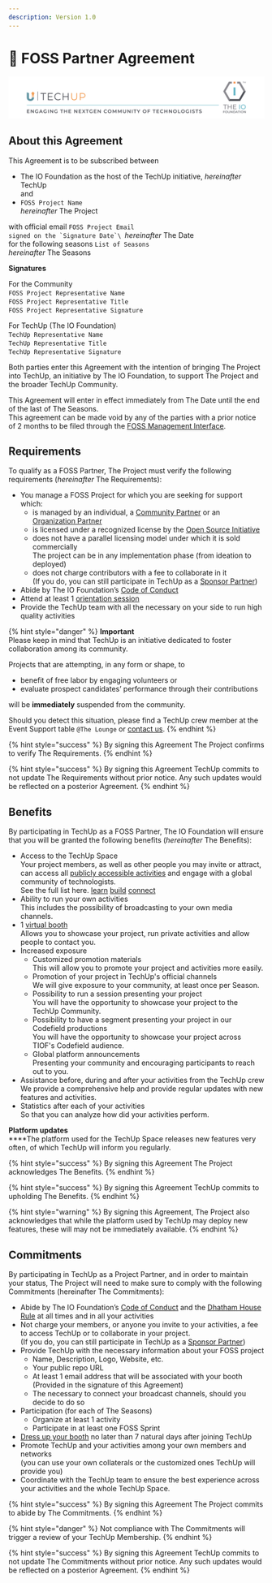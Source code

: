 ```yaml
---
description: Version 1.0
---
```


# 🤝 FOSS Partner Agreement

![](../../.gitbook/assets/image.png)

## About this Agreement

This Agreement is to be subscribed between

* The IO Foundation as the host of the TechUp initiative, _hereinafter_ TechUp\
  and
* `FOSS Project Name` \
  _hereinafter_ The Project

with official email `FOSS Project Email`\
``signed on the `Signature Date`\
``_hereinafter_ The Date\
for the following seasons `List of Seasons` \
_hereinafter_ The Seasons

**Signatures**

For the Community\
`FOSS Project Representative Name`\
`FOSS Project Representative Title`\
`FOSS Project Representative Signature`

For TechUp (The IO Foundation)\
`TechUp Representative Name`\
`TechUp Representative Title`\
`TechUp Representative Signature`

Both parties enter this Agreement with the intention of bringing The Project into TechUp, an initiative by The IO Foundation, to support The Project and the broader TechUp Community.

This Agreement will enter in effect immediately from The Date until the end of the last of The Seasons.\
This agreement can be made void by any of the parties with a prior notice of 2 months to be filed through the [FOSS Management Interface](https://tiof.click/TUTarianFOSSLifecycleManagement).

## Requirements

To qualify as a FOSS Partner, The Project must verify the following requirements (_hereinafter_ The Requirements):

* You manage a FOSS Project for which you are seeking for support which:
  * is managed by an individual, a [Community Partner](../communities/) or an [Organization Partner](../organizations/)
  * is licensed under a recognized license by the [Open Source Initiative](https://opensource.org/licenses)
  * does not have a parallel licensing model under which it is sold commercially\
    The project can be in any implementation phase (from ideation to deployed)
  * does not charge contributors with a fee to collaborate in it\
    (If you do, you can still participate in TechUp as a [Sponsor Partner](../sponsors/))
* Abide by The IO Foundation’s [Code of Conduct](https://tiof.click/TIOFPolicyCoC)
* Attend at least 1 [orientation session](../../activities/space-management/orientation-sessions.md)
* Provide the TechUp team with all the necessary on your side to run high quality activities

{% hint style="danger" %}
**Important**\
Please keep in mind that TechUp is an initiative dedicated to foster collaboration among its community.

Projects that are attempting, in any form or shape, to

* benefit of free labor by engaging volunteers or
* evaluate prospect candidates’ performance through their contributions

will be **immediately** suspended from the community.



Should you detect this situation, please find a TechUp crew member at the Event Support table `@The Lounge` or [contact us](https://tiof.click/TUTarianVirtualAssistant).
{% endhint %}

{% hint style="success" %}
By signing this Agreement The Project confirms to verify The Requirements.
{% endhint %}

{% hint style="success" %}
By signing this Agreement TechUp commits to not update The Requirements without prior notice. Any such updates would be reflected on a posterior Agreement.
{% endhint %}

## Benefits

By participating in TechUp as a FOSS Partner, The IO Foundation will ensure that you will be granted the following benefits (_hereinafter_ The Benefits):

* Access to the TechUp Space\
  Your project members, as well as other people you may invite or attract, can access all [publicly accessible activities](../../about/introduction/terminology.md#publicly-accessible-activity) and engage with a global community of technologists.\
  See the full list here. [learn](../../activities/learn/ "mention") [build](../../activities/build/ "mention") [connect](../../activities/connect/ "mention")
* Ability to run your own activities\
  This includes the possibility of broadcasting to your own media channels.
* 1 [virtual booth](../../techup-space/booths.md)\
  Allows you to showcase your project, run private activities and allow people to contact you.
* Increased exposure
  * Customized promotion materials\
    This will allow you to promote your project and activities more easily.
  * Promotion of your project in TechUp's official channels\
    We will give exposure to your community, at least once per Season.
  * Possibility to run a session presenting your project\
    You will have the opportunity to showcase your project to the TechUp Community.
  * Possibility to have a segment presenting your project in our Codefield productions\
    You will have the opportunity to showcase your project across TIOF's Codefield audience.
  * Global platform announcements\
    Presenting your community and encouraging participants to reach out to you.
* Assistance before, during and after your activities from the TechUp crew\
  We provide a comprehensive help and provide regular updates with new features and activities.
* Statistics after each of your activities\
  So that you can analyze how did your activities perform.

**Platform updates**\
****The platform used for the TechUp Space releases new features very often, of which TechUp will inform you regularly.

{% hint style="success" %}
By signing this Agreement The Project acknowledges The Benefits.
{% endhint %}

{% hint style="success" %}
By signing this Agreement TechUp commits to upholding The Benefits.
{% endhint %}

{% hint style="warning" %}
By signing this Agreement, The Project also acknowledges that while the platform used by TechUp may deploy new features, these will may not be immediately available.
{% endhint %}

## Commitments

By participating in TechUp as a Project Partner, and in order to maintain your status, The Project will need to make sure to comply with the following Commitments (hereinafter The Commitments):

* Abide by The IO Foundation’s [Code of Conduct](https://tiof.click/TIOFPolicyCoC) and the [Dhatham House Rule](broken-reference) at all times and in all your activities
* Not charge your members, or anyone you invite to your activities, a fee to access TechUp or to collaborate in your project.\
  (If you do, you can still participate in TechUp as a [Sponsor Partner](../sponsors/))
* Provide TechUp with the necessary information about your FOSS project
  * Name, Description, Logo, Website, etc.
  * Your public repo URL
  * At least 1 email address that will be associated with your booth\
    (Provided in the signature of this Agreement)
  * The necessary to connect your broadcast channels, should you decide to do so
* Participation (for each of The Seasons)
  * Organize at least 1 activity
  * Participate in at least one FOSS Sprint
* [Dress up your booth](https://help.airmeet.com/support/solutions/articles/82000443874-how-to-setup-booths-in-airmeet) no later than 7 natural days after joining TechUp
* Promote TechUp and your activities among your own members and networks\
  (you can use your own collaterals or the customized ones TechUp will provide you)
* Coordinate with the TechUp team to ensure the best experience across your activities and the whole TechUp Space.

{% hint style="success" %}
By signing this Agreement The Project commits to abide by The Commitments.
{% endhint %}

{% hint style="danger" %}
Not compliance with The Commitments will trigger a review of your TechUp Membership.
{% endhint %}

{% hint style="success" %}
By signing this Agreement TechUp commits to not update The Commitments without prior notice. Any such updates would be reflected on a posterior Agreement.
{% endhint %}
